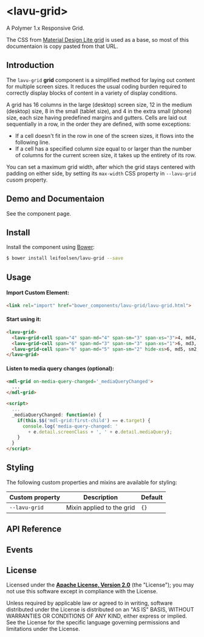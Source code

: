 # &lt;lavu-grid&gt;

A Polymer 1.x Responsive Grid.

The CSS from [Material Design Lite grid](https://github.com/google/material-design-lite/tree/master/src/grid) is used as a base, so most of this documentaion is copy pasted from that URL.


## Introduction

The `lavu-grid` **grid** component is a simplified method for laying out content for multiple screen sizes. It reduces the usual coding burden required to correctly display blocks of content in a variety of display conditions.

A grid has 16 columns in the large (desktop) screen size, 12 in the medium (desktop) size, 8 in the small (tablet size), and 4 in the extra small (phone) size, each size having predefined margins and gutters. Cells are laid out sequentially in a row, in the order they are defined, with some exceptions:

- If a cell doesn't fit in the row in one of the screen sizes, it flows into the following line.
- If a cell has a specified column size equal to or larger than the number of columns for the current screen size, it takes up the entirety of its row.

You can set a maximum grid width, after which the grid stays centered with padding on either side, by setting its `max-width` CSS property in `--lavu-grid` cusom property.


## Demo and Documentaion

See the component page.


## Install
Install the component using [Bower](http://bower.io/):

```sh
$ bower install leifoolsen/lavu-grid --save
```


## Usage

#### Import Custom Element:

```html
<link rel="import" href="bower_components/lavu-grid/lavu-grid.html">
```

#### Start using it:

```html
<lavu-grid>
  <lavu-grid-cell span="4" span-md="4" span-sm="3" span-xs="3">4, md4, sm3, xs3</lavu-grid-cell>
  <lavu-grid-cell span="6" span-md="3" span-sm="3" span-xs="1">6, md3, sm3, xs1</lavu-grid-cell>
  <lavu-grid-cell span="6" span-md="5" span-sm="2" hide-xs>6, md5, sm2, hide-xs</lavu-grid-cell>
</lavu-grid>
```

#### Listen to media query changes (optional):

```html
<mdl-grid on-media-query-changed='_mediaQueryChanged'>
  ...
</mdl-grid>

<script>
  ...
  _mediaQueryChanged: function(e) {
    if(this.$$('mdl-grid:first-child') == e.target) {
      console.log('media-query-changed: ' 
        + e.detail.screenClass + ', ' + e.detail.mediaQuery);
    }
  }
</script>

```

## Styling

The following custom properties and mixins are available for styling:

Custom property | Description | Default
----------------|-------------|----------
`--lavu-grid`   | Mixin applied to the grid | `{}`


## API Reference


## Events


## License

Licensed under the **[Apache License, Version 2.0](http://www.apache.org/licenses/LICENSE-2.0)** (the "License");
you may not use this software except in compliance with the License.

Unless required by applicable law or agreed to in writing, software
distributed under the License is distributed on an "AS IS" BASIS,
WITHOUT WARRANTIES OR CONDITIONS OF ANY KIND, either express or implied.
See the License for the specific language governing permissions and
limitations under the License.

